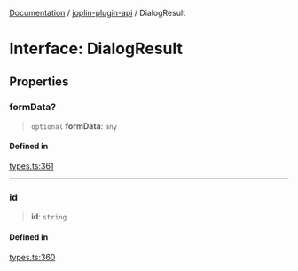 [Documentation](../../packages.md) / [joplin-plugin-api](../index.md) / DialogResult

# Interface: DialogResult

## Properties

### formData?

> `optional` **formData**: `any`

#### Defined in

[types.ts:361](https://github.com/rxliuli/joplin-utils/blob/a3a4c55f9104da0aa8b36da1259d082b810b3d68/packages/joplin-plugin-api/src/types.ts#L361)

---

### id

> **id**: `string`

#### Defined in

[types.ts:360](https://github.com/rxliuli/joplin-utils/blob/a3a4c55f9104da0aa8b36da1259d082b810b3d68/packages/joplin-plugin-api/src/types.ts#L360)

